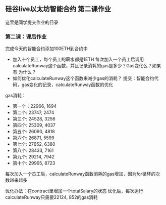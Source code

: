 ## 硅谷live以太坊智能合约 第二课作业
这里是同学提交作业的目录

### 第二课：课后作业
完成今天的智能合约添加100ETH到合约中
- 加入十个员工，每个员工的薪水都是1ETH
每次加入一个员工后调用calculateRunway这个函数，并且记录消耗的gas是多少？Gas变化么？如果有 为什么？
- 如何优化calculateRunway这个函数来减少gas的消耗？
提交：智能合约代码，gas变化的记录，calculateRunway函数的优化

gas消耗：
- 第一个：22966, 1694
- 第二个: 23747, 2474
- 第三个: 24528, 3256
- 第四个: 25309, 4037
- 第五个: 26090, 4818
- 第六个: 26871, 5599
- 第七个: 27652, 6380
- 第八个: 28433, 7161
- 第九个: 29214, 7942
- 第十个: 29995, 8723

每次加入一个员工后，calculateRunway函数消耗的gas增加，因为for循环的次数越来越多

优化办法：在contract里增加一个totalSalary的状态
优化后，每次运行calculateRunway只需要22124, 852的gas消耗
